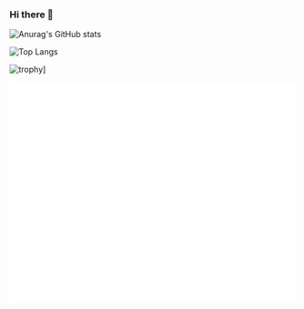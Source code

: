 ### Hi there 👋


![Anurag's GitHub stats](https://github-readme-stats.vercel.app/api?username=Peter-JXL&show_icons=true&theme=github_dark)


![Top Langs](https://github-readme-stats.vercel.app/api/top-langs/?username=Peter-JXL&layout=compact&theme=github_dark)



![trophy](https://github-profile-trophy.vercel.app/?username=Peter-JXL)]

![Metrics](/github-metrics.svg)
